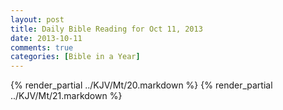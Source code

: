 ```yaml
---
layout: post
title: Daily Bible Reading for Oct 11, 2013
date: 2013-10-11
comments: true
categories: [Bible in a Year]
---
```

{% render_partial ../KJV/Mt/20.markdown %}
{% render_partial ../KJV/Mt/21.markdown %}
